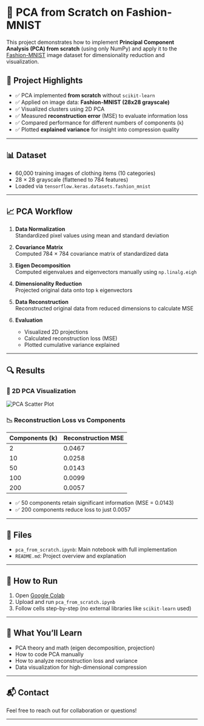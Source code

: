 # 🧠 PCA from Scratch on Fashion-MNIST

This project demonstrates how to implement **Principal Component Analysis (PCA) from scratch** (using only NumPy) and apply it to the [Fashion-MNIST](https://github.com/zalandoresearch/fashion-mnist) image dataset for dimensionality reduction and visualization.

## 📌 Project Highlights

- ✅ PCA implemented **from scratch** without `scikit-learn`
- ✅ Applied on image data: **Fashion-MNIST (28x28 grayscale)**
- ✅ Visualized clusters using 2D PCA
- ✅ Measured **reconstruction error** (MSE) to evaluate information loss
- ✅ Compared performance for different numbers of components (`k`)
- ✅ Plotted **explained variance** for insight into compression quality

---

## 📊 Dataset

- 60,000 training images of clothing items (10 categories)
- 28 × 28 grayscale (flattened to 784 features)
- Loaded via `tensorflow.keras.datasets.fashion_mnist`

---

## 📈 PCA Workflow

1. **Data Normalization**  
   Standardized pixel values using mean and standard deviation

2. **Covariance Matrix**  
   Computed 784 × 784 covariance matrix of standardized data

3. **Eigen Decomposition**  
   Computed eigenvalues and eigenvectors manually using `np.linalg.eigh`

4. **Dimensionality Reduction**  
   Projected original data onto top `k` eigenvectors

5. **Data Reconstruction**  
   Reconstructed original data from reduced dimensions to calculate MSE

6. **Evaluation**  
   - Visualized 2D projections  
   - Calculated reconstruction loss (MSE)  
   - Plotted cumulative variance explained

---

## 🔍 Results

### 🎨 2D PCA Visualization

![PCA Scatter Plot](#)

### 📉 Reconstruction Loss vs Components

| Components (k) | Reconstruction MSE |
|----------------|---------------------|
| 2              | 0.0467              |
| 10             | 0.0258              |
| 50             | 0.0143              |
| 100            | 0.0099              |
| 200            | 0.0057              |

- ✅ 50 components retain significant information (MSE = 0.0143)
- ✅ 200 components reduce loss to just 0.0057

---

## 📁 Files

- `pca_from_scratch.ipynb`: Main notebook with full implementation
- `README.md`: Project overview and explanation

---

## 🚀 How to Run

1. Open [Google Colab](https://colab.research.google.com/)
2. Upload and run `pca_from_scratch.ipynb`
3. Follow cells step-by-step (no external libraries like `scikit-learn` used)

---

## 🧠 What You’ll Learn

- PCA theory and math (eigen decomposition, projection)
- How to code PCA manually
- How to analyze reconstruction loss and variance
- Data visualization for high-dimensional compression

---

## 📬 Contact

Feel free to reach out for collaboration or questions!

---

